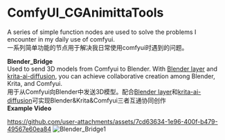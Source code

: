 # ComfyUI_CGAnimittaTools
A series of simple function nodes are used to solve the problems I encounter in my daily use of comfyui.  
一系列简单功能的节点用于解决我日常使用comfyui时遇到的问题。  

**Blender_Bridge**  
  Used to send 3D models from Comfyui to Blender. With [Blender layer](https://github.com/Yuntokon/BlenderLayer) and [krita-ai-diffusion](https://github.com/Acly/krita-ai-diffusion), you can achieve collaborative creation among Blender, Krita, and Comfyui.  
  用于从Comfyui向Blender中发送3D模型。配合[Blender layer](https://github.com/Yuntokon/BlenderLayer)和[krita-ai-diffusion](https://github.com/Acly/krita-ai-diffusion)可实现Blender&Krita&Comfyui三者互通协同创作  
  **Example Video**
  

https://github.com/user-attachments/assets/7cd63634-1e96-400f-b479-49567e60ea84
![Blender_Bridge1](https://github.com/user-attachments/assets/70f82558-559a-45a7-8b32-f85500f9e4e2)




  
